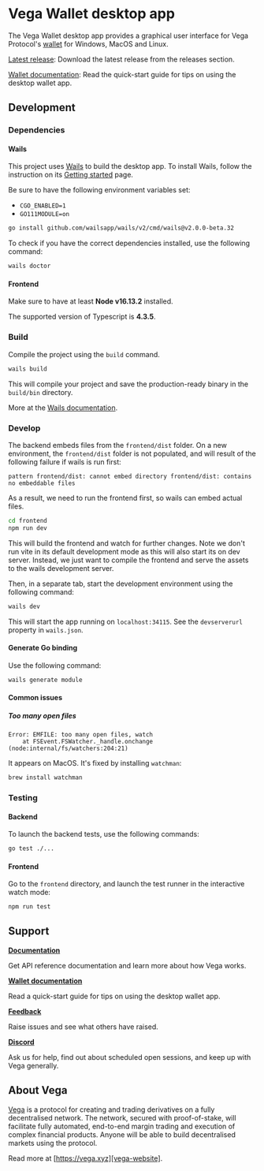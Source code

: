 # Vega Wallet desktop app

The Vega Wallet desktop app provides a graphical user interface for Vega Protocol's [wallet](https://github.com/vegaprotocol/vegawallet/) for Windows, MacOS and Linux.

[Latest release](https://github.com/vegaprotocol/vegawallet-desktop/releases): Download the latest release from the releases section.

[Wallet documentation](https://docs.vega.xyz/docs/mainnet/tools/vega-wallet/desktop-app/latest/getting-started): Read the quick-start guide for tips on using the desktop wallet app. 

## Development

### Dependencies

#### Wails

This project uses [Wails](https://wails.app) to build the desktop app. To install Wails, follow the instruction on its [Getting started](https://wails.app/gettingstarted/) page.

Be sure to have the following environment variables set:

- `CGO_ENABLED=1`
- `GO111MODULE=on`

```sh
go install github.com/wailsapp/wails/v2/cmd/wails@v2.0.0-beta.32
```

To check if you have the correct dependencies installed, use the following command:

```sh
wails doctor
```

#### Frontend

Make sure to have at least **Node v16.13.2** installed.

The supported version of Typescript is **4.3.5**.

### Build

Compile the project using the `build` command.

```sh
wails build
```

This will compile your project and save the production-ready binary in the `build/bin`
directory.

More at the [Wails documentation](https://wails.app/reference/cli/#build).

### Develop

The backend embeds files from the `frontend/dist` folder. On a new environment, the `frontend/dist` folder is not populated, and will result of the following failure if wails is run first:

```
pattern frontend/dist: cannot embed directory frontend/dist: contains no embeddable files
```

As a result, we need to run the frontend first, so wails can embed actual files.

```sh
cd frontend
npm run dev
```

This will build the frontend and watch for further changes. Note we don't run vite in its default development mode as this will also start its on dev server. Instead, we just want to compile the frontend and serve the assets to the wails development server.

Then, in a separate tab, start the development environment using the following command:

```sh
wails dev
```

This will start the app running on `localhost:34115`. See the `devserverurl` property in `wails.json`.

#### Generate Go binding

Use the following command:

```sh
wails generate module
```

#### Common issues

##### Too many open files

```
Error: EMFILE: too many open files, watch
    at FSEvent.FSWatcher._handle.onchange (node:internal/fs/watchers:204:21)
```

It appears on MacOS. It's fixed by installing `watchman`:

```sh
brew install watchman
```

### Testing

#### Backend

To launch the backend tests, use the following commands:

```sh
go test ./...
```

#### Frontend

Go to the `frontend` directory, and launch the test runner in the interactive watch mode:

```sh
npm run test
```

## Support

**[Documentation](https://docs.vega.xyz/)**

Get API reference documentation and learn more about how Vega works.

**[Wallet documentation](https://docs.vega.xyz/docs/mainnet/tools/vega-wallet/desktop-app)**

Read a quick-start guide for tips on using the desktop wallet app.

**[Feedback](https://docs.vega.xyz/docs/mainnet/tools/vega-wallet/desktop-app/latest/getting-started)**

Raise issues and see what others have raised.

**[Discord](https://vega.xyz/discord)**

Ask us for help, find out about scheduled open sessions, and keep up with Vega generally.

## About Vega

[Vega][vega-website] is a protocol for creating and trading derivatives on a fully decentralised network. The network, secured with proof-of-stake, will facilitate fully automated, end-to-end margin trading and execution of complex financial products. Anyone will be able to build decentralised markets using the protocol.

Read more at [https://vega.xyz][vega-website].

[vega-website]: https://vega.xyz
